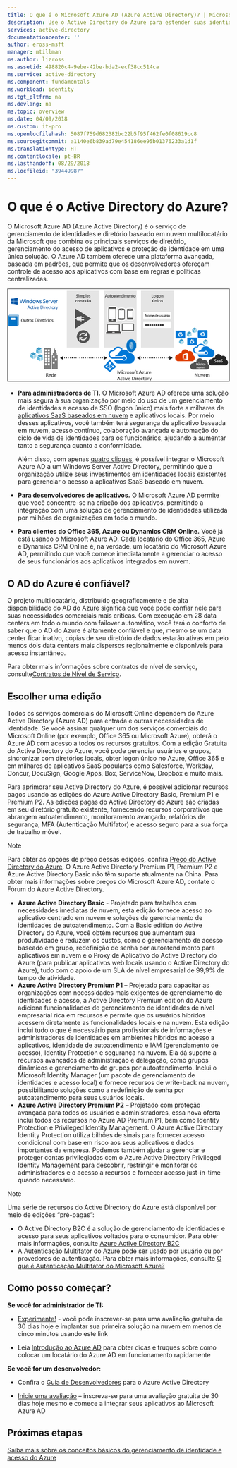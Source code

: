 ```yaml
---
title: O que é o Microsoft Azure AD (Azure Active Directory)? | Microsoft Docs
description: Use o Active Directory do Azure para estender suas identidades locais existentes para a nuvem ou desenvolva aplicativos integrados do AD do Azure.
services: active-directory
documentationcenter: ''
author: eross-msft
manager: mtillman
ms.author: lizross
ms.assetid: 498820c4-9ebe-42be-bda2-ecf38cc514ca
ms.service: active-directory
ms.component: fundamentals
ms.workload: identity
ms.tgt_pltfrm: na
ms.devlang: na
ms.topic: overview
ms.date: 04/09/2018
ms.custom: it-pro
ms.openlocfilehash: 5087f759d682382bc22b5f95f462fe0f08619cc8
ms.sourcegitcommit: a1140e6b839ad79e454186ee95b01376233a1d1f
ms.translationtype: HT
ms.contentlocale: pt-BR
ms.lasthandoff: 08/29/2018
ms.locfileid: "39449987"
---
```

# <a name="what-is-azure-active-directory"></a>O que é o Active Directory do Azure?
O Microsoft Azure AD (Azure Active Directory) é o serviço de gerenciamento de identidades e diretório baseado em nuvem multilocatário da Microsoft que combina os principais serviços de diretório, gerenciamento do acesso de aplicativos e proteção de identidade em uma única solução. O Azure AD também oferece uma plataforma avançada, baseada em padrões, que permite que os desenvolvedores ofereçam controle de acesso aos aplicativos com base em regras e políticas centralizadas.

![Pilha do Azure AD Connect](./media/active-directory-whatis/Azure_Active_Directory.png)

- **Para administradores de TI.** O Microsoft Azure AD oferece uma solução mais segura à sua organização por meio do uso de um gerenciamento de identidades e acesso de SSO (logon único) mais forte a milhares de [aplicativos SaaS baseados em nuvem](../saas-apps/tutorial-list.md) e aplicativos locais. Por meio desses aplicativos, você também terá segurança de aplicativo baseada em nuvem, acesso contínuo, colaboração avançada e automação do ciclo de vida de identidades para os funcionários, ajudando a aumentar tanto a segurança quanto a conformidade.

    Além disso, com apenas [quatro cliques](./../connect/active-directory-aadconnect-get-started-express.md), é possível integrar o Microsoft Azure AD a um Windows Server Active Directory, permitindo que a organização utilize seus investimentos em identidades locais existentes para gerenciar o acesso a aplicativos SaaS baseado em nuvem.

- **Para desenvolvedores de aplicativos.** O Microsoft Azure AD permite que você concentre-se na criação dos aplicativos, permitindo a integração com uma solução de gerenciamento de identidades utilizada por milhões de organizações em todo o mundo.

- **Para clientes do Office 365, Azure ou Dynamics CRM Online.** Você já está usando o Microsoft Azure AD. Cada locatário do Office 365, Azure e Dynamics CRM Online é, na verdade, um locatário do Microsoft Azure AD, permitindo que você comece imediatamente a gerenciar o acesso de seus funcionários aos aplicativos integrados em nuvem.

## <a name="how-reliable-is-azure-ad"></a>O AD do Azure é confiável?
O projeto multilocatário, distribuído geograficamente e de alta disponibilidade do AD do Azure significa que você pode confiar nele para suas necessidades comerciais mais críticas. Com execução em 28 data centers em todo o mundo com failover automático, você terá o conforto de saber que o AD do Azure é altamente confiável e que, mesmo se um data center ficar inativo, cópias de seu diretório de dados estarão ativas em pelo menos dois data centers mais dispersos regionalmente e disponíveis para acesso instantâneo.

Para obter mais informações sobre contratos de nível de serviço, consulte[Contratos de Nível de Serviço](https://azure.microsoft.com/support/legal/sla/).

## <a name="choose-an-edition"></a>Escolher uma edição
Todos os serviços comerciais do Microsoft Online dependem do Azure Active Directory (Azure AD) para entrada e outras necessidades de identidade. Se você assinar qualquer um dos serviços comerciais do Microsoft Online (por exemplo, Office 365 ou Microsoft Azure), obterá o Azure AD com acesso a todos os recursos gratuitos. Com a edição Gratuita do Active Directory do Azure, você pode gerenciar usuários e grupos, sincronizar com diretórios locais, obter logon único no Azure, Office 365 e em milhares de aplicativos SaaS populares como Salesforce, Workday, Concur, DocuSign, Google Apps, Box, ServiceNow, Dropbox e muito mais. 

Para aprimorar seu Active Directory do Azure, é possível adicionar recursos pagos usando as edições do Azure Active Directory Basic, Premium P1 e Premium P2. As edições pagas do Active Directory do Azure são criadas em seu diretório gratuito existente, fornecendo recursos corporativos que abrangem autoatendimento, monitoramento avançado, relatórios de segurança, MFA (Autenticação Multifator) e acesso seguro para a sua força de trabalho móvel.

> [!NOTE]
> Para obter as opções de preço dessas edições, confira [Preço do Active Directory do Azure](https://azure.microsoft.com/pricing/details/active-directory/). O Azure Active Directory Premium P1, Premium P2 e Azure Active Directory Basic não têm suporte atualmente na China. Para obter mais informações sobre preços do Microsoft Azure AD, contate o Fórum do Azure Active Directory.
>

* **Azure Active Directory Basic** - Projetado para trabalhos com necessidades imediatas de nuvem, esta edição fornece acesso ao aplicativo centrado em nuvem e soluções de gerenciamento de identidades de autoatendimento. Com a Basic edition do Active Directory do Azure, você obtém recursos que aumentam sua produtividade e reduzem os custos, como o gerenciamento de acesso baseado em grupo, redefinição de senha por autoatendimento para aplicativos em nuvem e o Proxy de Aplicativo do Active Directory do Azure (para publicar aplicativos web locais usando o Active Directory do Azure), tudo com o apoio de um SLA de nível empresarial de 99,9% de tempo de atividade.
* **Azure Active Directory Premium P1** – Projetado para capacitar as organizações com necessidades mais exigentes de gerenciamento de identidades e acesso, a Active Directory Premium edition do Azure adiciona funcionalidades de gerenciamento de identidades de nível empresarial rica em recursos e permite que os usuários híbridos acessem diretamente as funcionalidades locais e na nuvem. Esta edição inclui tudo o que é necessário para profissionais de informações e administradores de identidades em ambientes híbridos no acesso a aplicativos, identidade de autoatendimento e IAM (gerenciamento de acesso), Identity Protection e segurança na nuvem. Ela dá suporte a recursos avançados de administração e delegação, como grupos dinâmicos e gerenciamento de grupos por autoatendimento. Inclui o Microsoft Identity Manager (um pacote de gerenciamento de identidades e acesso local) e fornece recursos de write-back na nuvem, possibilitando soluções como a redefinição de senha por autoatendimento para seus usuários locais.
* **Azure Active Directory Premium P2** – Projetado com proteção avançada para todos os usuários e administradores, essa nova oferta inclui todos os recursos no Azure AD Premium P1, bem como Identity Protection e Privileged Identity Management. O Azure Active Directory Identity Protection utiliza bilhões de sinais para fornecer acesso condicional com base em risco aos seus aplicativos e dados importantes da empresa. Podemos também ajudar a gerenciar e proteger contas privilegiadas com o Azure Active Directory Privileged Identity Management para descobrir, restringir e monitorar os administradores e o acesso a recursos e fornecer acesso just-in-time quando necessário.  

> [!NOTE]
> Uma série de recursos do Active Directory do Azure está disponível por meio de edições “pré-pagas”:
>
> * O Active Directory B2C é a solução de gerenciamento de identidades e acesso para seus aplicativos voltados para o consumidor. Para obter mais informações, consulte [Azure Active Directory B2C](https://azure.microsoft.com/documentation/services/active-directory-b2c/)
> * A Autenticação Multifator do Azure pode ser usado por usuário ou por provedores de autenticação. Para obter mais informações, consulte [O que é Autenticação Multifator do Microsoft Azure?](../authentication/multi-factor-authentication.md)
>

## <a name="how-can-i-get-started"></a>Como posso começar?

**Se você for administrador de TI:**

* [Experimente!](https://azure.microsoft.com/trial/get-started-active-directory/) - você pode inscrever-se para uma avaliação gratuita de 30 dias hoje e implantar sua primeira solução na nuvem em menos de cinco minutos usando este link

* Leia [Introdução ao Azure AD](https://docs.microsoft.com/azure/active-directory/active-directory-get-started-premium) para obter dicas e truques sobre como colocar um locatário do Azure AD em funcionamento rapidamente

**Se você for um desenvolvedor:**
 
* Confira o [Guia de Desenvolvedores](../develop/azure-ad-developers-guide.md) para o Azure Active Directory

* [Inicie uma avaliação](https://azure.microsoft.com/trial/get-started-active-directory/) –  inscreva-se para uma avaliação gratuita de 30 dias hoje mesmo e comece a integrar seus aplicativos ao Microsoft Azure AD

## <a name="next-steps"></a>Próximas etapas
[Saiba mais sobre os conceitos básicos do gerenciamento de identidade e acesso do Azure](https://docs.microsoft.com/azure/active-directory/identity-fundamentals)
